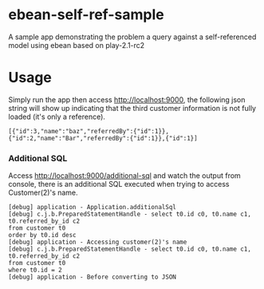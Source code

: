ebean-self-ref-sample
=====================

A sample app demonstrating the problem a query against a self-referenced model using ebean based on play-2.1-rc2

Usage
=====================

Simply run the app then access [http://localhost:9000](http://localhost:9000), the following json string will show up indicating that the third customer information is not fully loaded (it's only a reference).

```
[{"id":3,"name":"baz","referredBy":{"id":1}},{"id":2,"name":"Bar","referredBy":{"id":1}},{"id":1}]
```

### Additional SQL ###

Access [http://localhost:9000/additional-sql](http://localhost:9000/additional-sql) and watch the output from console, there is an additional SQL executed when trying to access Customer(2)'s name.

```
[debug] application - Application.additionalSql
[debug] c.j.b.PreparedStatementHandle - select t0.id c0, t0.name c1, t0.referred_by_id c2 
from customer t0 
order by t0.id desc
[debug] application - Accessing customer(2)'s name
[debug] c.j.b.PreparedStatementHandle - select t0.id c0, t0.name c1, t0.referred_by_id c2 
from customer t0
where t0.id = 2  
[debug] application - Before converting to JSON
```
